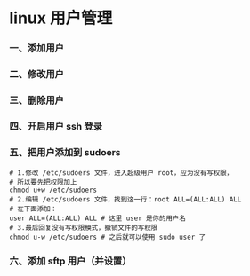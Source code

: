 # linux 用户管理

### 一、添加用户

### 二、修改用户

### 三、删除用户

### 四、开启用户 ssh 登录

### 五、把用户添加到 sudoers

```
# 1.修改 /etc/sudoers 文件，进入超级用户 root，应为没有写权限，
# 所以要先把权限加上
chmod u+w /etc/sudoers
# 2.编辑 /etc/sudoers 文件，找到这一行：root ALL=(ALL:ALL) ALL
# 在下面添加：
user ALL=(ALL:ALL) ALL # 这里 user 是你的用户名
# 3.最后回复没有写权限模式，撤销文件的写权限
chmod u-w /etc/sudoers # 之后就可以使用 sudo user 了
```

### 六、添加 sftp 用户（并设置）